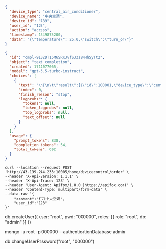 ```json
{
  "device_type": "central_air_conditioner",
  "device_name": "中央空调",
  "device_id": "789",
  "user_id": "123",
  "action": "access",
  "timestamp": 1649875200,
  "data": "{\"temperature\": 25.0,\"switch\":\"turn_on\"}"
}


```

```json
{
  "id": "cmpl-9I02DT15M6SRKJvfSJ3z8MHhSyTt2",
  "object": "text_completion",
  "created": 1714077065,
  "model": "gpt-3.5-turbo-instruct",
  "choices": [
    {
      "text": "\n{\n\t\"result\":[{\"id\":100001,\"device_type\":\"central_air_conditioner\",\"device_id\":\"789\",\"action\":\"turn_off\",\"data\":{}}],\n\t\"message\":\"好的，主人。已经关闭中央空调。\"\n}",
      "index": 0,
      "finish_reason": "stop",
      "logprobs": {
        "tokens": null,
        "token_logprobs": null,
        "top_logprobs": null,
        "text_offset": null
      }
    }
  ],
  "usage": {
    "prompt_tokens": 838,
    "completion_tokens": 54,
    "total_tokens": 892
  }
}

```

```shell
curl --location --request POST 'http://43.139.244.233:10005/home/devicecontrol/order' \
--header 'X-Api-Version: 1.1.1' \
--header 'X-Api-Trace: 123' \
--header 'User-Agent: Apifox/1.0.0 (https://apifox.com)' \
--header 'Content-Type: multipart/form-data' \
--data-raw '{
    "content":"打开中央空调",
    "user_id":"123"
}'
```

db.createUser({
user: "root",
pwd: "000000",
roles: [{ role: "root", db: "admin" }]
})

mongo -u root -p 000000 --authenticationDatabase admin

db.changeUserPassword("root", "000000")


